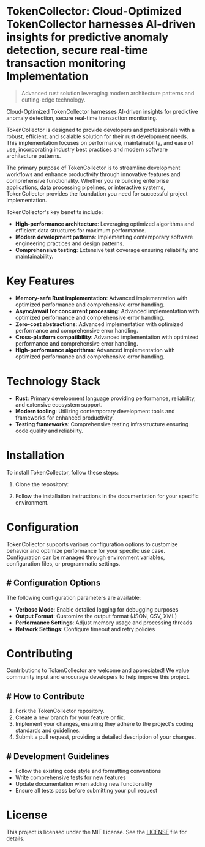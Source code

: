 <!-- fallback_TokenCollector_20251021151355_18752 -->

# TokenCollector: Cloud-Optimized TokenCollector harnesses AI-driven insights for predictive anomaly detection, secure real-time transaction monitoring Implementation
> Advanced rust solution leveraging modern architecture patterns and cutting-edge technology.

Cloud-Optimized TokenCollector harnesses AI-driven insights for predictive anomaly detection, secure real-time transaction monitoring.

TokenCollector is designed to provide developers and professionals with a robust, efficient, and scalable solution for their rust development needs. This implementation focuses on performance, maintainability, and ease of use, incorporating industry best practices and modern software architecture patterns.

The primary purpose of TokenCollector is to streamline development workflows and enhance productivity through innovative features and comprehensive functionality. Whether you're building enterprise applications, data processing pipelines, or interactive systems, TokenCollector provides the foundation you need for successful project implementation.

TokenCollector's key benefits include:

* **High-performance architecture**: Leveraging optimized algorithms and efficient data structures for maximum performance.
* **Modern development patterns**: Implementing contemporary software engineering practices and design patterns.
* **Comprehensive testing**: Extensive test coverage ensuring reliability and maintainability.

# Key Features

* **Memory-safe Rust implementation**: Advanced implementation with optimized performance and comprehensive error handling.
* **Async/await for concurrent processing**: Advanced implementation with optimized performance and comprehensive error handling.
* **Zero-cost abstractions**: Advanced implementation with optimized performance and comprehensive error handling.
* **Cross-platform compatibility**: Advanced implementation with optimized performance and comprehensive error handling.
* **High-performance algorithms**: Advanced implementation with optimized performance and comprehensive error handling.

# Technology Stack

* **Rust**: Primary development language providing performance, reliability, and extensive ecosystem support.
* **Modern tooling**: Utilizing contemporary development tools and frameworks for enhanced productivity.
* **Testing frameworks**: Comprehensive testing infrastructure ensuring code quality and reliability.

# Installation

To install TokenCollector, follow these steps:

1. Clone the repository:


2. Follow the installation instructions in the documentation for your specific environment.

# Configuration

TokenCollector supports various configuration options to customize behavior and optimize performance for your specific use case. Configuration can be managed through environment variables, configuration files, or programmatic settings.

## # Configuration Options

The following configuration parameters are available:

* **Verbose Mode**: Enable detailed logging for debugging purposes
* **Output Format**: Customize the output format (JSON, CSV, XML)
* **Performance Settings**: Adjust memory usage and processing threads
* **Network Settings**: Configure timeout and retry policies

# Contributing

Contributions to TokenCollector are welcome and appreciated! We value community input and encourage developers to help improve this project.

## # How to Contribute

1. Fork the TokenCollector repository.
2. Create a new branch for your feature or fix.
3. Implement your changes, ensuring they adhere to the project's coding standards and guidelines.
4. Submit a pull request, providing a detailed description of your changes.

## # Development Guidelines

* Follow the existing code style and formatting conventions
* Write comprehensive tests for new features
* Update documentation when adding new functionality
* Ensure all tests pass before submitting your pull request

# License

This project is licensed under the MIT License. See the [LICENSE](https://github.com/Hantan1080/TokenCollector/blob/main/LICENSE) file for details.

